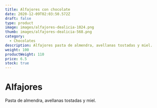 ```yaml
---
title: Alfajores con chocolate
date: 2020-12-09T02:03:50.572Z
draft: false
type: product
image: images/alfajores-dealicia-1024.png
thumb: images/alfajores-dealicia-568.png
category:
  - Chocolates
description: Alfajores pasta de almendra, avellanas tostadas y miel.
weight: 100
productWeight: 110
price: 6.5
stock: true
---
```

# Alfajores

Pasta de almendra, avellanas tostadas y miel.